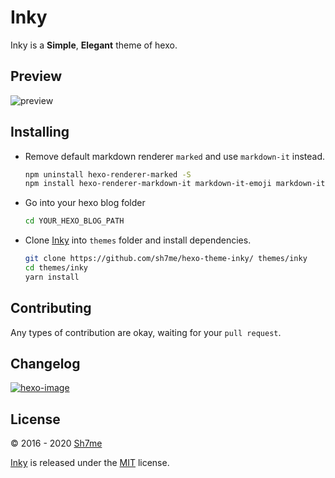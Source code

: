 # Inky


Inky is a **Simple**, **Elegant** theme of hexo.

## Preview

![preview](http://ww2.sinaimg.cn/large/dcc02b70gw1f171t9103jj21kw0y3wif.jpg)

## Installing

- Remove default markdown renderer `marked` and use `markdown-it` instead.
  ```bash
  npm uninstall hexo-renderer-marked -S
  npm install hexo-renderer-markdown-it markdown-it-emoji markdown-it-task-lists markdown-it-sub markdown-it-sup -S
  ```


- Go into your hexo blog folder
  ```bash
  cd YOUR_HEXO_BLOG_PATH
  ```

- Clone [Inky](https://github.com/sh7me/hexo-theme-inky) into `themes` folder and install dependencies.
  ```bash
  git clone https://github.com/sh7me/hexo-theme-inky/ themes/inky
  cd themes/inky
  yarn install
  ```

## Contributing

Any types of contribution are okay, waiting for your `pull request`.


## Changelog

[![hexo-image]][hexo-url]

[hexo-image]: https://img.shields.io/badge/Hexo-3+-02A8FE.svg?style=flat-square
[hexo-url]: http://hexo.io

## License

© 2016 - 2020 [Sh7me](https://github.com/sh7me)

[Inky](https://github.com/sh7me/hexo-theme-inky) is released under the [MIT](https://github.com/sh7me/hexo-theme-inky/blob/master/LICENSE) license.